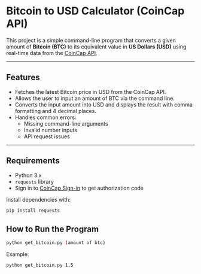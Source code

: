 # Bitcoin to USD Calculator (CoinCap API)

This project is a simple command-line program that converts a given amount of **Bitcoin (BTC)** to its equivalent value in **US Dollars (USD)** using real-time data from the [CoinCap API](https://coincap.io/).

---

## Features
- Fetches the latest Bitcoin price in USD from the CoinCap API.
- Allows the user to input an amount of BTC via the command line.
- Converts the input amount into USD and displays the result with comma formatting and 4 decimal places.
- Handles common errors:
  - Missing command-line arguments  
  - Invalid number inputs  
  - API request issues  

---

## Requirements
- Python 3.x  
- `requests` library
- Sign in to [CoinCap Sign-in](https://pro.coincap.io/signin) to get authorization code

Install dependencies with:
```bash
pip install requests
```

## How to Run the Program
```bash
python get_bitcoin.py (amount of btc)
```
Example:
```bash
python get_bitcoin.py 1.5

```

